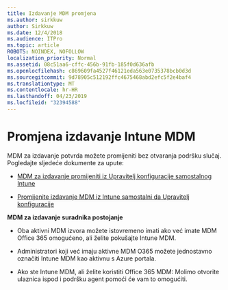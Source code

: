 ```yaml
---
title: Izdavanje MDM promjena
ms.author: sirkkuw
author: Sirkkuw
ms.date: 12/4/2018
ms.audience: ITPro
ms.topic: article
ROBOTS: NOINDEX, NOFOLLOW
localization_priority: Normal
ms.assetid: 08c51aa6-cffc-456b-91fb-185f0d636afb
ms.openlocfilehash: c869609fa4527f46121eda563e0735378bcb0d3d
ms.sourcegitcommit: 9d78905c512192ffc4675468abd2efc5f2e4baf4
ms.translationtype: MT
ms.contentlocale: hr-HR
ms.lasthandoff: 04/23/2019
ms.locfileid: "32394588"
---
```

# <a name="change-intune-mdm-authority"></a>Promjena izdavanje Intune MDM

MDM za izdavanje potvrda možete promijeniti bez otvaranja podršku slučaj. Pogledajte sljedeće dokumente za upute:
  
- [MDM za izdavanje promijeniti iz Upravitelj konfiguracije samostalnog Intune](https://docs.microsoft.com/sccm/mdm/deploy-use/migrate-change-mdm-authority)
    
- [Promijenite izdavanje MDM iz Intune samostalni da Upravitelj konfiguracije](https://docs.microsoft.com/sccm/mdm/deploy-use/change-mdm-authority)
    
 **MDM za izdavanje suradnika postojanje**
  
- Oba aktivni MDM izvora možete istovremeno imati ako već imate MDM Office 365 omogućeno, ali želite pokušajte Intune MDM.
    
- Administratori koji već imaju aktivne MDM O365 možete jednostavno označiti Intune MDM kao aktivnu s Azure portala.
    
- Ako ste Intune MDM, ali želite koristiti Office 365 MDM: Molimo otvorite ulaznica ispod i podršku agent pomoći će vam to omogućiti.
    

